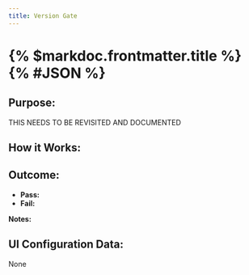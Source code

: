 ```yaml
---
title: Version Gate
---
```

# {% $markdoc.frontmatter.title %} {% #JSON %}

## __Purpose:__ 
THIS NEEDS TO BE REVISITED AND DOCUMENTED


## __How it Works:__
  

## __Outcome:__
- **Pass:**
- **Fail:** 


**Notes:** 

## __UI Configuration Data:__
None